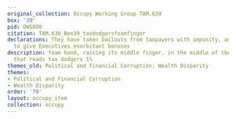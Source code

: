 ```yaml
---
original_collection: Occupy Working Group TAM.630
box: '39'
pid: OWS080
citation: TAM.630_Box39_taxdodgersfoamfinger
declarations: They have taken bailouts from taxpayers with impunity, and continue
  to give Executives exorbitant bonuses
description: foam hand, raising its middle finger. in the middle of the hand is text
  that reads tax dodgers 1%
themes_old: Political and Financial Corruption; Wealth Disparity
themes:
- Political and Financial Corruption
- Wealth Disparity
order: '79'
layout: occupy_item
collection: occupy
---
```

